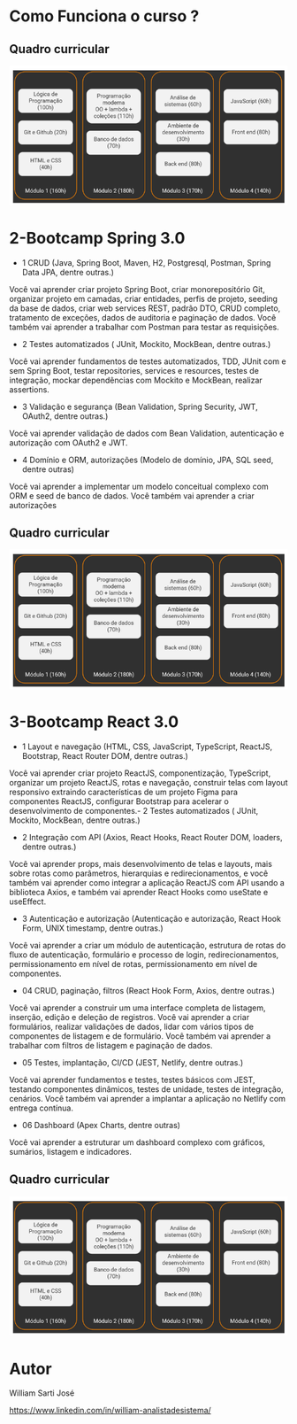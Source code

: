 # Como Funciona o curso ?

## Quadro curricular
![Web 0](https://github.com/williamsartijose/CurosNelioDevSuperior/blob/master/1-%20Forma%C3%A7%C3%A3o%20Desenvolvedor%20Moderno/img/Grade.png)

# 2-Bootcamp Spring 3.0

- 1 CRUD (Java, Spring Boot, Maven, H2, Postgresql, Postman, Spring Data JPA, dentre outras.)
  

Você vai aprender criar projeto Spring Boot, criar monorepositório Git, organizar projeto em camadas, criar entidades, perfis de projeto, seeding da base de dados, criar web services REST, padrão DTO, CRUD completo, tratamento de exceções, dados de auditoria e paginação de dados. Você também vai aprender a trabalhar com Postman para testar as requisições.
- 2 Testes automatizados ( JUnit, Mockito, MockBean, dentre outras.)

Você vai aprender fundamentos de testes automatizados, TDD, JUnit com e sem Spring Boot, testar repositories, services e resources, testes de integração, mockar dependências com Mockito e MockBean, realizar assertions.
- 3  Validação e segurança (Bean Validation, Spring Security, JWT, OAuth2, dentre outras.)

Você vai aprender validação de dados com Bean Validation, autenticação e autorização com OAuth2 e JWT.

- 4 Domínio e ORM, autorizações (Modelo de domínio, JPA, SQL seed, dentre outras) 

Você vai aprender a implementar um modelo conceitual complexo com ORM e seed de banco de dados. Você também vai aprender a criar autorizações

## Quadro curricular
![Web 0](https://github.com/williamsartijose/CurosNelioDevSuperior/blob/master/1-%20Forma%C3%A7%C3%A3o%20Desenvolvedor%20Moderno/img/Grade.png)


# 3-Bootcamp React 3.0

- 1 Layout e navegação (HTML, CSS, JavaScript, TypeScript, ReactJS, Bootstrap, React Router DOM, dentre outras.)
  

Você vai aprender criar projeto ReactJS, componentização, TypeScript, organizar um projeto ReactJS, rotas e navegação, construir telas com layout responsivo extraindo características de um projeto Figma para componentes ReactJS, configurar Bootstrap para acelerar o desenvolvimento de componentes.- 2 Testes automatizados ( JUnit, Mockito, MockBean, dentre outras.)

- 2  Integração com API (Axios, React Hooks, React Router DOM, loaders, dentre outras.)

Você vai aprender props, mais desenvolvimento de telas e layouts, mais sobre rotas como parâmetros, hierarquias e redirecionamentos, e você também vai aprender como integrar a aplicação ReactJS com API usando a biblioteca Axios, e também vai aprender React Hooks como useState e useEffect. 

- 3 Autenticação e autorização (Autenticação e autorização, React Hook Form, UNIX timestamp, dentre outras.) 

Você vai aprender a criar um módulo de autenticação, estrutura de rotas do fluxo de autenticação, formulário e processo de login, redirecionamentos, permissionamento em nível de rotas, permissionamento em nível de componentes.


- 04 CRUD, paginação, filtros (React Hook Form, Axios, dentre outras.)


Você vai aprender a construir um uma interface completa de listagem, inserção, edição e deleção de registros. Você vai aprender a criar formulários, realizar validações de dados, lidar com vários tipos de componentes de listagem e de formulário. Você também vai aprender a trabalhar com filtros de listagem e paginação de dados.

- 05 Testes, implantação, CI/CD (JEST, Netlify, dentre outras.)
  
Você vai aprender fundamentos e testes, testes básicos com JEST, testando componentes dinâmicos, testes de unidade, testes de integração, cenários. Você também vai aprender a implantar a aplicação no Netlify com entrega contínua.

- 06 Dashboard (Apex Charts, dentre outras)

Você vai aprender a estruturar um dashboard complexo com gráficos, sumários, listagem e indicadores.


## Quadro curricular
![Web 0](https://github.com/williamsartijose/CurosNelioDevSuperior/blob/master/1-%20Forma%C3%A7%C3%A3o%20Desenvolvedor%20Moderno/img/Grade.png)


# Autor

William Sarti José

https://www.linkedin.com/in/william-analistadesistema/
